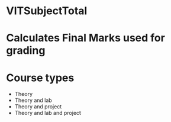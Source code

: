 # VITSubjectTotal
<h1>Calculates Final Marks used for grading</h1>
<h1>Course types</h1>
<ul>
<li>Theory</li>
<li>Theory and lab</li>
<li>Theory and project</li>
<li>Theory and lab and project</li>
<ul>
